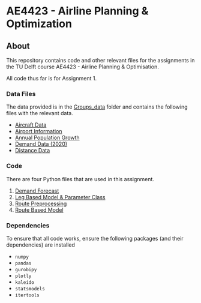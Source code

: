 # AE4423 - Airline Planning & Optimization

## About

This repository contains code and other relevant files for the assignments in the 
TU Delft course AE4423 - Airline Planning & Optimisation.

All code thus far is for Assignment 1.

### Data Files
The data provided is in the [Groups_data](Groups_data) folder and contains the following files with the relevant data.

- [Aircraft Data](Groups_data/Aircraft_info.csv)
- [Airport Information](Groups_data/Group_17_Airport_info.csv)
- [Annual Population Growth](Groups_data/Group_17_Annual_growth.csv)
- [Demand Data (2020)](Groups_data/Group_17_Demand.csv)
- [Distance Data](Groups_data/Group_17_Distances.csv)

### Code
There are four Python files that are used in this assignment.
1. [Demand Forecast](demand_forecast.py)
2. [Leg Based Model & Parameter Class](leg_based_model.py)
3. [Route Preprocessing](routes.py)
4. [Route Based Model](route_based_model.py)

### Dependencies
To ensure that all code works, ensure the following packages (and their dependencies) are installed

* ``numpy``
* ``pandas``
* ``gurobipy``
* ``plotly``
* ``kaleido``
* ``statsmodels``
* ``itertools``